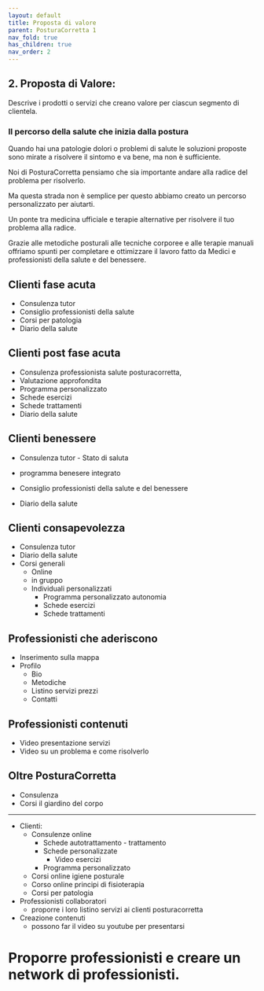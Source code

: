 ```yaml
---
layout: default
title: Proposta di valore
parent: PosturaCorretta 1
nav_fold: true
has_children: true
nav_order: 2
---
```



##  2. **Proposta di Valore**: 
Descrive i prodotti o servizi che creano valore per ciascun segmento di clientela.


### Il percorso della salute che inizia dalla postura

Quando hai una patologie dolori o problemi di salute le soluzioni proposte sono mirate a risolvere il sintomo e va bene, ma non è sufficiente.

Noi di PosturaCorretta pensiamo che sia importante andare alla radice del problema per risolverlo.

Ma questa strada non è semplice per questo abbiamo creato un percorso personalizzato per aiutarti.

Un ponte tra medicina ufficiale e terapie alternative per risolvere il tuo problema alla radice.

Grazie alle metodiche posturali alle tecniche corporee e alle terapie manuali offriamo spunti per completare e ottimizzare il lavoro fatto da Medici e professionisti della salute e del benessere.





##  Clienti fase acuta

- Consulenza tutor
- Consiglio professionisti della salute
- Corsi per patologia  
- Diario della salute


## Clienti post fase acuta 
- Consulenza professionista salute posturacorretta,
- Valutazione approfondita 
- Programma personalizzato
- Schede esercizi 
- Schede trattamenti
- Diario della salute

## Clienti benessere
- Consulenza tutor - Stato di saluta
- programma benesere integrato
- Consiglio professionisti della salute e del benessere

- Diario della salute


## Clienti consapevolezza
- Consulenza tutor 
- Diario della salute
- Corsi generali
  - Online 
  - in gruppo
  - Individuali personalizzati 
    - Programma personalizzato autonomia
    - Schede esercizi 
    - Schede trattamenti
  


## Professionisti che aderiscono
- Inserimento sulla mappa
- Profilo 
  - Bio
  - Metodiche
  - Listino servizi prezzi
  - Contatti

## Professionisti contenuti
- Video presentazione servizi
- Video su un problema e come risolverlo


## Oltre PosturaCorretta
- Consulenza
- Corsi il giardino del corpo

----




  - Clienti:
    - Consulenze online 
      - Schede autotrattamento - trattamento
      - Schede personalizzate
        - Video esercizi
      - Programma personalizzato
    - Corsi online igiene posturale 
    - Corso online principi di fisioterapia
    - Corsi per patologia
  - Professionisti collaboratori
    - proporre i loro listino servizi ai clienti posturacorretta 
  - Creazione contenuti
    - possono far il video su youtube per presentarsi



# Proporre professionisti e creare un network di professionisti.